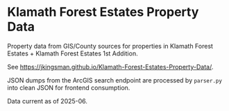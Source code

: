 # Klamath Forest Estates Property Data

Property data from GIS/County sources for properties in Klamath Forest Estates + Klamath Forest Estates 1st Addition.

See https://jkingsman.github.io/Klamath-Forest-Estates-Property-Data/.

JSON dumps from the ArcGIS search endpoint are processed by `parser.py` into clean JSON for frontend consumption.

Data current as of 2025-06.
